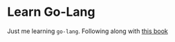 # Learn Go-Lang

Just me learning `go-lang`. Following along with [this book](https://www.amazon.com/gp/product/0134190440/ref=ppx_yo_dt_b_asin_title_o00_s00?ie=UTF8&psc=1)